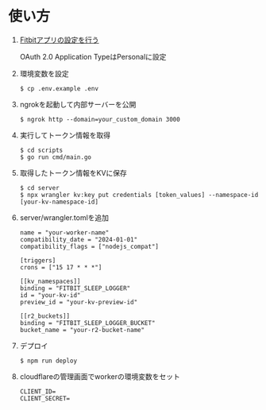 # 使い方

1. [Fitbitアプリの設定を行う](https://dev.fitbit.com/appsFitbit)

    OAuth 2.0 Application TypeはPersonalに設定

2. 環境変数を設定

    ```
    $ cp .env.example .env
    ```

3. ngrokを起動して内部サーバーを公開

    ```
    $ ngrok http --domain=your_custom_domain 3000
    ```

4. 実行してトークン情報を取得

    ```
    $ cd scripts
    $ go run cmd/main.go
    ```

5. 取得したトークン情報をKVに保存

    ```
    $ cd server
    $ npx wrangler kv:key put credentials [token_values] --namespace-id [your-kv-namespace-id]
    ```

6. server/wrangler.tomlを追加

    ```
    name = "your-worker-name"
    compatibility_date = "2024-01-01"
    compatibility_flags = ["nodejs_compat"]

    [triggers]
    crons = ["15 17 * * *"]

    [[kv_namespaces]]
    binding = "FITBIT_SLEEP_LOGGER"
    id = "your-kv-id"
    preview_id = "your-kv-preview-id"

    [[r2_buckets]]
    binding = "FITBIT_SLEEP_LOGGER_BUCKET"
    bucket_name = "your-r2-bucket-name"
    ```

7. デプロイ

    ```
    $ npm run deploy
    ```

8. cloudflareの管理画面でworkerの環境変数をセット

    ```
    CLIENT_ID=
    CLIENT_SECRET=
    ```
